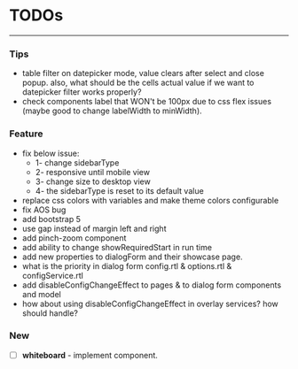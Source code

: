 # TODOs

---

### Tips

- table filter on datepicker mode, value clears after select and close popup. also, what should be the cells actual
  value if we want to datepicker filter works properly?
- check components label that WON't be 100px due to css flex issues (maybe good to change labelWidth to minWidth).

### Feature

- fix below issue:
  - 1- change sidebarType
  - 2- responsive until mobile view
  - 3- change size to desktop view
  - 4- the sidebarType is reset to its default value
- replace css colors with variables and make theme colors configurable
- fix AOS bug
- add bootstrap 5
- use gap instead of margin left and right
- add pinch-zoom component
- add ability to change showRequiredStart in run time
- add new properties to dialogForm and their showcase page.
- what is the priority in dialog form config.rtl & options.rtl & configService.rtl
- add disableConfigChangeEffect to pages & to dialog form components and model
- how about using disableConfigChangeEffect in overlay services? how should handle?

### New

- [ ] **whiteboard** - implement component.
